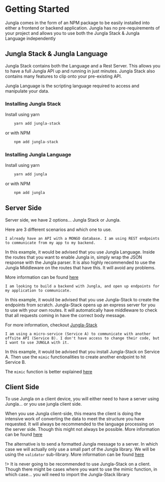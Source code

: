 # Getting Started

Jungla comes in the form of an NPM package to be easily installed into either a frontend or backend application.
Jungla has no pre-requirements of your project and allows you to use both the Jungla Stack & Jungla Language independently

## Jungla Stack & Jungla Language

Jungla Stack contains both the Language and a Rest Server. This allows you to have a full Jungla API up and running in just minutes.
Jungla Stack also contains many features to clip onto your pre-existing API.

Jungla Language is the scripting language required to access and manipulate your data.

### Installing Jungla Stack

Install using yarn

```bash
    yarn add jungla-stack
```

or with NPM

```bash
    npm add jungla-stack
```

### Installing Jungla Language

Install using yarn

```bash
    yarn add jungla
```

or with NPM

```bash
    npm add jungla
```

## Server Side

Server side, we have 2 options... Jungla Stack or Jungla.

Here are 3 different scenarios and which one to use.

```
I already have an API with a MONGO database. I am using REST endpoints to communicate from my app to my backend.
```

In this example, it would be advised that you use Jungla Language. Inside the routes that you want to enable Jungla in, simply wrap the JSON response with the Jungla parser. It is also highly recommended to use the Jungla Middleware on the routes that have this. It will avoid any problems.

More information can be found [here](server/language)

```
I am looking to build a backend with Jungla, and open up endpoints for my application to communicate.
```

In this example, it would be advised that you use Jungla-Stack to create the endpoints from scratch. Jungla-Stack opens up an express server for you to use with your own routes. It will automatically have middleware to check that all requests coming in have the correct body message.

For more information, checkout [Jungla-Stack](server/stack)

```
I am using a micro-service (Service A) to communicate with another offsite API (Service B). I don't have access to change their code, but I want to use JUNGLA with it.
```

In this example, it would be advised that you install Jungla-Stack on Service A. Then use the `mimic` functionalities to create another endpoint to hit Service B.

The `mimic` function is better explained [here](server/mimic)

## Client Side

To use Jungla on a client device, you will either need to have a server using Jungla... or you use jungla client side.

When you use Jungla client-side, this means the client is doing the intensive work of converting the data to meet the structure you have requested. It will always be recommended to the language processing on the server side. Though this might not always be possible. More information can be found [here](language/client-side)

The alternative is to send a formatted Jungla message to a server. In which case we will actually only use a small part of the Jungla library. We will be using the `validator` sub-library. More information can be found [here](language/validator)

!> It is never going to be recommended to use Jungla-Stack on a client. Though there might be cases where you want to use the mimic function, in which case... you will need to import the Jungla-Stack library
